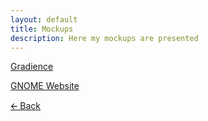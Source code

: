 ```yaml
---
layout: default
title: Mockups
description: Here my mockups are presented
---
```


[Gradience](https://github.com/daudix-UFO/Source/tree/main/Mockups/Gradience)

[GNOME Website](https://github.com/daudix-UFO/Source/tree/main/Mockups/GNOME%20Website)

[🡨 Back](https://daudix-ufo.github.io/work)
